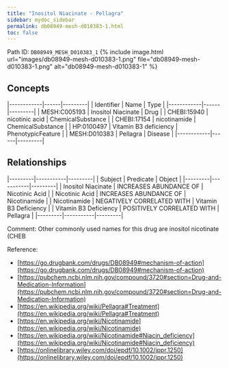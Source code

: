 ```yaml
---
title: "Inositol Niacinate - Pellagra"
sidebar: mydoc_sidebar
permalink: db08949-mesh-d010383-1.html
toc: false 
---
```



Path ID: `DB08949_MESH_D010383_1`
{% include image.html url="images/db08949-mesh-d010383-1.png" file="db08949-mesh-d010383-1.png" alt="db08949-mesh-d010383-1" %}

## Concepts

|------------|------|---------|
| Identifier | Name | Type    |
|------------|------|---------|
| MESH:C005193 | Inositol Niacinate | Drug |
| CHEBI:15940 | nicotinic acid | ChemicalSubstance |
| CHEBI:17154 | nicotinamide | ChemicalSubstance |
| HP:0100497 | Vitamin B3 deficiency | PhenotypicFeature |
| MESH:D010383 | Pellagra | Disease |
|------------|------|---------|

## Relationships

|---------|-----------|---------|
| Subject | Predicate | Object  |
|---------|-----------|---------|
| Inositol Niacinate | INCREASES ABUNDANCE OF | Nicotinic Acid |
| Nicotinic Acid | INCREASES ABUNDANCE OF | Nicotinamide |
| Nicotinamide | NEGATIVELY CORRELATED WITH | Vitamin B3 Deficiency |
| Vitamin B3 Deficiency | POSITIVELY CORRELATED WITH | Pellagra |
|---------|-----------|---------|

Comment: Other commonly used names for this drug are inositol nicotinate (CHEB

Reference: 
  - [https://go.drugbank.com/drugs/DB08949#mechanism-of-action](https://go.drugbank.com/drugs/DB08949#mechanism-of-action)
  - [https://pubchem.ncbi.nlm.nih.gov/compound/3720#section=Drug-and-Medication-Information](https://pubchem.ncbi.nlm.nih.gov/compound/3720#section=Drug-and-Medication-Information)
  - [https://en.wikipedia.org/wiki/Pellagra#Treatment](https://en.wikipedia.org/wiki/Pellagra#Treatment)
  - [https://en.wikipedia.org/wiki/Nicotinamide](https://en.wikipedia.org/wiki/Nicotinamide)
  - [https://en.wikipedia.org/wiki/Nicotinamide#Niacin_deficiency](https://en.wikipedia.org/wiki/Nicotinamide#Niacin_deficiency)
  - [https://onlinelibrary.wiley.com/doi/epdf/10.1002/jppr.1250](https://onlinelibrary.wiley.com/doi/epdf/10.1002/jppr.1250)
